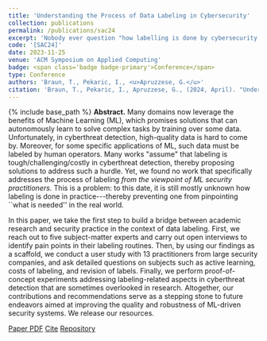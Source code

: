 ```yaml
---
title: 'Understanding the Process of Data Labeling in Cybersecurity'
collection: publications
permalink: /publications/sac24
excerpt: 'Nobody ever question "how labelling is done by cybersecurity practitioners". We try to uncover this mystery.'
code: '[SAC24]'
date: 2023-11-25
venue: 'ACM Symposium on Applied Computing'
badge: <span class='badge badge-primary'>Conference</span>
type: Conference
authors: 'Braun, T., Pekaric, I., <u>Apruzzese, G.</u>'
citation: 'Braun, T., Pekaric, I., Apruzzese, G., (2024, April). "Understanding the Process of Data Labeling in Cybersecurity" In <i>2024 Symposium on Applied Computing (ACM SAC)</i>.'
---
```

{% include base_path %}
<b>Abstract.</b> Many domains now leverage the benefits of Machine Learning (ML), which promises solutions that can autonomously learn to solve complex tasks by training over some data. Unfortunately, in cyberthreat detection, high-quality data is hard to come by. Moreover, for some specific applications of ML, such data must be labeled by human operators. Many works "assume" that labeling is tough/challenging/costly in cyberthreat detection, thereby proposing solutions to address such a hurdle.
Yet, we found no work that specifically addresses the process of labeling _from the viewpoint of ML security practitioners_. This is a problem: to this date, it is still mostly unknown how labeling is done in practice---thereby preventing one from pinpointing ``what is needed'' in the real world. 

In this paper, we take the first step to build a bridge between academic research and security practice in the context of data labeling. First, we reach out to five subject-matter experts and carry out open interviews to identify pain points in their labeling routines. Then, by using our findings as a scaffold, we conduct a user study with 13 practitioners from large security companies, and ask detailed questions on subjects such as active learning, costs of labeling, and revision of labels. Finally, we perform proof-of-concept experiments addressing labeling-related aspects in cyberthreat detection that are sometimes overlooked in research. Altogether, our contributions and recommendations serve as a stepping stone to future endeavors aimed at improving the quality and robustness of ML-driven security systems. 
We release our resources.


<a class="btn btn-outline-primary my-1 mr-1 btn-sm" href="{{ base_path }}/files/papers/sac24/sac24.pdf" target="_blank" rel="noopener">Paper PDF</a> 
<a class="btn btn-outline-primary my-1 mr-1 btn-sm" href="{{ base_path }}/files/papers/sac24/sac24_cite.html" target="_blank" rel="noopener">Cite</a>
<a class="btn btn-outline-primary my-1 mr-1 btn-sm" href="https://github.com/hihey54/sac24_labeling" target="_blank" rel="noopener">Repository</a> 